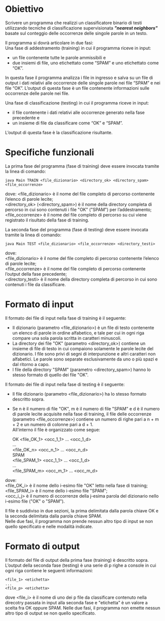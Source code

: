 # Obiettivo
Scrivere un programma che realizzi un classificatore binario di testi utilizzando tecniche di classificazione supervisionata ***"nearest neighbors"*** basate sul conteggio delle occorrenze delle singole parole in un testo.

Il programma si dovrà articolare in due fasi: <br>
Una fase di addestramento (training) in cui il programma riceve in input:
- un file contenente tutte le parole ammissibili e
- due insiemi di file, uno etichettato come “SPAM” e uno etichettato come “OK”.

In questa fase il programma analizza i file in ingresso e salva su un file di output i dati relativi alle occorrenze delle singole parole nei file “SPAM” e nei file “OK”. L’output di questa fase è un file contenente informazioni sulle occorrenze delle parole nei file.

Una fase di classificazione (testing) in cui il programma riceve in input:
- il file contenente i dati relativi alle occorrenze generato nella fase precedente e
- un insieme di file da classificare come “OK” e “SPAM”.

L’output di questa fase è la classificazione risultante.

# Specifiche funzionali
La prima fase del programma (fase di training) deve essere invocata tramite la linea di comando: <br>

	java Main TRAIN <file_dizionario> <directory_ok> <directory_spam> <file_occorrenze>

dove:
<file_dizionario> è il nome del file completo di percorso contenente l’elenco di parole lecite; <br>
<directory_ok> (<directory_spam>) è il nome della directory completa di percorso in cui sono contenuti i file "OK" ("SPAM") per l’addestramento; <br>
<file_occorrenze> è il nome del file completo di percorso su cui viene registrato il risultato della fase di training. <br>

La seconda fase del programma (fase di testing) deve essere invocata tramite la linea di comando: <br>

	java Main TEST <file_dizionario> <file_occorrenze> <directory_testi>

dove: <br>
<file_dizionario> è il nome del file completo di percorso contenente l’elenco di parole lecite; <br>
<file_occorrenze> è il nome del file completo di percorso contenente l’output della fase precedente; <br>
<directory_testi> è il nome della directory completa di percorso in cui sono contenuti i file da classificare.

# Formato di input
Il formato dei file di input nella fase di training è il seguente:
- Il dizionario (parametro <file_dizionario>) è un file di testo contenente un elenco di parole in ordine alfabetico, e tale per cui in ogni riga compare una sola parola scritta in caratteri minuscoli.
- La directory dei file "OK" (parametro <directory_ok>) contiene un insieme di file di testo in cui compaiono solamente le parole lecite del dizionario. I file sono privi di segni di interpunzione e altri caratteri non alfabetici. Le parole sono separate esclusivamente da uno o più spazi e dal ritorno a capo.
- I file della directory "SPAM" (parametro <directory_spam>) hanno lo stesso formato di quello dei file "OK".

Il formato dei file di input nella fase di testing è il seguente:
- Il file dizionario (parametro <file_dizionario>) ha lo stesso formato descritto sopra.
- Se n è il numero di file "OK", m è il numero di file "SPAM" e d è il numero di parole lecite acquisite nella fase di training, il file delle occorrenze (parametro <file_occorrenze>) contiene un numero di righe pari a n + m + 2 e un numero di colonne pari a d + 1. <br>
All’interno il file è organizzato come segue:

	OK
	<file_OK_1> <occ_1_1> ... <occ_1_d> <br>
	...<br>
	<file_OK_n> <occ_n_1> ... <occ_n_d><br>
	SPAM <br>
	<file_SPAM_1> <occ_1_1> ... <occ_1_d> <br>
	... <br>
	<file_SPAM_m> <occ_m_1> ... <occ_m_d> <br>

dove: <br>
<file_OK_i> è il nome dello i-esimo file "OK" letto nella fase di training; <br>
<file_SPAM_i> è il nome dello i-esimo file "SPAM"; <br>
<occ_i_j> è il numero di occorrenze della j-esima parola del dizionario nello i-esimo file ("OK" o "SPAM").

Il file è suddiviso in due sezioni, la prima delimitata dalla parola chiave OK e la seconda delimitata dalla parola chiave SPAM. <br>
Nelle due fasi, il programma non prende nessun altro tipo di input se non quello specificato e nelle modalità indicate.

# Formato di output
Il formato del file di output della prima fase (training) è descritto sopra. <br>
L’output della seconda fase (testing) è una serie di p righe a console in cui ogni riga contiene le seguenti informazioni:

	<file_1> <etichetta>
	...
	<file_p> <etichetta>

dove <file_i> è il nome di uno dei p file da classificare contenuto nella direcotry passata in input alla seconda fase e "etichetta" è un valore a scelta fra OK oppure SPAM.
Nelle due fasi, il programma non emette nessun altro tipo di output se non quello specificato.
